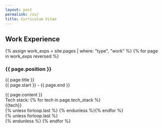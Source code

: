 ```yaml
---
layout: post
permalink: /cv/
title: Curriculum Vitae
---
```


## Work Experience

<div id="archives">
{% assign work_exps = site.pages | where: "type", "work" %}
{% for page in work_exps reversed %}
    <article class="post">
        <h3>{{ page.position }}</h3>
        <div>
            <p class="author_title">{{ page.title }} <br>{{ page.start }} - {{ page.end }}</p>
        </div>
        <div class="entry">
            {{ page.content }}
        </div> 
        Tech stack: {% for tech in page.tech_stack %}<div class="tech-tag">{{tech}}</div>{% unless forloop.last %}&nbsp;{% endunless %}{% endfor %}     
    </article>
    {% unless forloop.last %}<br>{% endunless %}
{% endfor %}
</div>